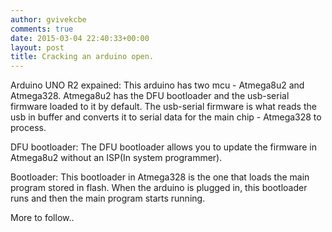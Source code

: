 ```yaml
---
author: gvivekcbe
comments: true
date: 2015-03-04 22:40:33+00:00
layout: post
title: Cracking an arduino open.
---
```


Arduino UNO R2 expained:
This arduino has two mcu - Atmega8u2 and Atmega328. 
Atmega8u2 has the DFU bootloader and the usb-serial firmware loaded to it by default. The usb-serial firmware is what reads the usb in buffer and converts it to serial data for the main chip - Atmega328 to process. 

DFU bootloader:
The DFU bootloader allows you to update the firmware in Atmega8u2 without an ISP(In system programmer). 

Bootloader:
This bootloader in Atmega328 is the one that loads the main program stored in flash. When the arduino is plugged in, this bootloader runs and then the main program starts running. 

More to follow..
